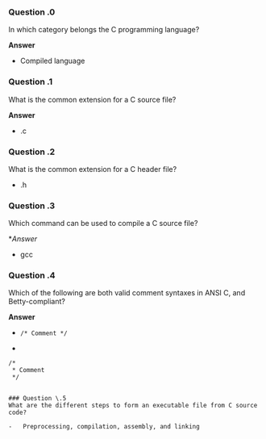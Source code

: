 ### Question \.0
In which category belongs the C programming language?

**Answer**
-   Compiled language

### Question \.1
What is the common extension for a C source file?

**Answer**
-   .c

### Question \.2
What is the common extension for a C header file?
-   .h

### Question \.3
Which command can be used to compile a C source file?

**Answer*
-   gcc

### Question \.4
Which of the following are both valid comment syntaxes in ANSI C, and Betty-compliant?

**Answer**
-   `/* Comment */`
-    ```
    /*
     * Comment
     */
 ```

### Question \.5
What are the different steps to form an executable file from C source code?

-   Preprocessing, compilation, assembly, and linking
